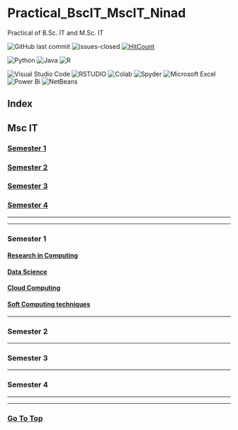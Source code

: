 # Practical_BscIT_MscIT_Ninad
Practical of B.Sc. IT and M.Sc. IT

![GitHub last commit](https://img.shields.io/github/last-commit/NinadKarlekar/Practical_BscIT_MscIT_Ninad?logo=github)
![issues-closed](https://img.shields.io/github/issues-closed/NinadKarlekar/Practical_BscIT_MscIT_Ninad)
[![HitCount](http://hits.dwyl.com/NinadKarlekar/Practical_BscIT_MscIT_Ninad.svg)](http://hits.dwyl.com/NinadKarlekar/Practical_BscIT_MscIT_Ninad)

![Python](https://img.shields.io/badge/python-3670A0?style=for-the-badge&logo=python&logoColor=ffdd54)
![Java](https://img.shields.io/badge/java-%23ED8B00.svg?style=for-the-badge&logo=java&logoColor=white)
![R](https://img.shields.io/badge/r-%23276DC3.svg?style=for-the-badge&logo=r&logoColor=white)


![Visual Studio Code](https://img.shields.io/badge/Visual_Studio_Code-0078D4?style=for-the-badge&logo=visual%20studio%20code&logoColor=white)
![RSTUDIO](https://img.shields.io/badge/RStudio-75AADB?style=for-the-badge&logo=RStudio&logoColor=white)
![Colab](https://img.shields.io/badge/Colab-F9AB00?style=for-the-badge&logo=googlecolab&color=525252)
![Spyder](https://img.shields.io/badge/Spyder%20Ide-FF0000?style=for-the-badge&logo=spyder%20ide&logoColor=white)
![Microsoft Excel](https://img.shields.io/badge/Microsoft_Excel-217346?style=for-the-badge&logo=microsoft-excel&logoColor=white)
![Power Bi](https://img.shields.io/badge/power_bi-F2C811?style=for-the-badge&logo=powerbi&logoColor=black)
![NetBeans](https://img.shields.io/badge/apache%20netbeans-1B6AC6?style=for-the-badge&logo=apache%20netbeans%20IDE&logoColor=white)

## Index

## Msc IT

### [Semester 1](#semester-1-1)
### [Semester 2](#semester-2-1)
### [Semester 3](#semester-3-1)
### [Semester 4](#semester-4-1)

---------------------
-----------------------

### **Semester 1**

#### [Research in Computing](/MscIT/Semester%201/Research_In_Computing/)
#### [Data Science](/MscIT/Semester%201/Data_Science/)
#### [Cloud Computing](/MscIT/Semester%201/Cloud_Computing/)
#### [Soft Computing techniques](/MscIT/Semester%201/Soft_Computing_Techniques/)

*************

### **Semester 2**

******************

### **Semester 3**

*****************

### **Semester 4**


***********************
*********************

### [Go To Top](#practical_bscit_mscit_ninad)
